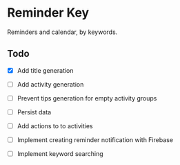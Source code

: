 # Reminder Key

Reminders and calendar, by keywords.

## Todo
- [x] Add title generation
- [ ] Add activity generation
- [ ] Prevent tips generation for empty activity groups

- [ ] Persist data
- [ ] Add actions to to activities

- [ ] Implement creating reminder notification with Firebase
- [ ] Implement keyword searching
